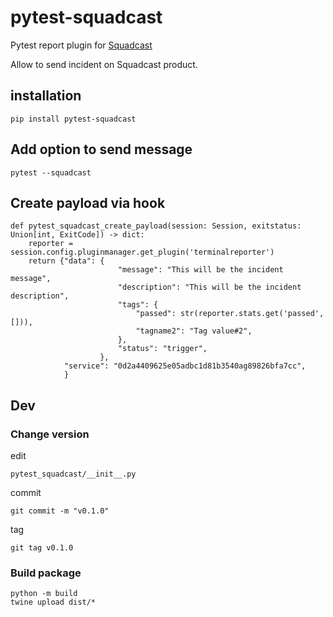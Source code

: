 # pytest-squadcast

Pytest report plugin for [Squadcast](https://www.squadcast.com/)

Allow to send incident on Squadcast product.

## installation

    pip install pytest-squadcast

## Add option to send message

    pytest --squadcast

## Create payload via hook

    def pytest_squadcast_create_payload(session: Session, exitstatus: Union[int, ExitCode]) -> dict:
        reporter = session.config.pluginmanager.get_plugin('terminalreporter')
        return {"data": {
                            "message": "This will be the incident message",
                            "description": "This will be the incident description",
                            "tags": {
                                "passed": str(reporter.stats.get('passed', [])),
                                "tagname2": "Tag value#2",
                            },
                            "status": "trigger",
                        },
                "service": "0d2a4409625e05adbc1d81b3540ag89826bfa7cc",
                }


## Dev

### Change version

edit

    pytest_squadcast/__init__.py

commit

    git commit -m "v0.1.0"

tag

    git tag v0.1.0

### Build package

    python -m build
    twine upload dist/*
